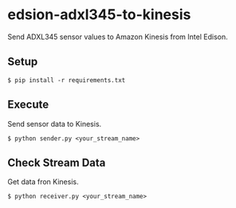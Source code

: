 # edsion-adxl345-to-kinesis
Send ADXL345 sensor values to Amazon Kinesis from Intel Edison.

## Setup

```shell
$ pip install -r requirements.txt
```

## Execute

Send sensor data to Kinesis.

```
$ python sender.py <your_stream_name>
```

## Check Stream Data

Get data fron Kinesis.

```
$ python receiver.py <your_stream_name>
```
